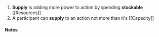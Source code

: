 1. **Supply** is adding more power to action by spending **stockable** [[Resources]]
2. A participant can **supply** to an action not more than it's [[Capacity]]
#### Notes
